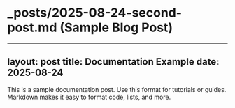 # _posts/2025-08-24-second-post.md (Sample Blog Post)
---
layout: post
title: Documentation Example
date: 2025-08-24
---

This is a sample documentation post. Use this format for tutorials or guides. Markdown makes it easy to format code, lists, and more.

```bash
